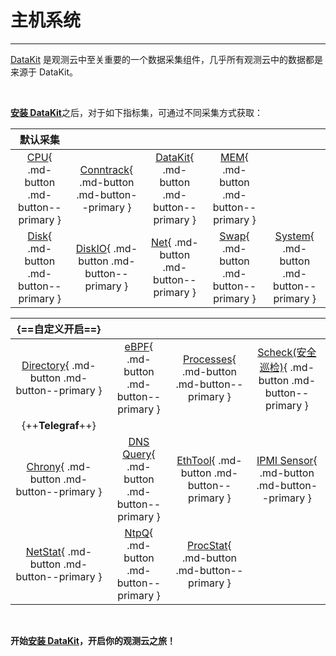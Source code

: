 # 主机系统
---

[DataKit](../../datakit/) 是观测云中至关重要的一个数据采集组件，几乎所有观测云中的数据都是来源于 DataKit。

<br/>


[**安装 DataKit**](../../datakit/datakit-install.md)之后，对于如下指标集，可通过不同采集方式获取：

| 默认采集 |      |   |   |  |
| :----: | :----: | :----: | :----: |:----: |
| [CPU](default/cpu.md){ .md-button .md-button--primary } | [Conntrack](default/conntrack.md){ .md-button .md-button--primary } | [DataKit](default/datakit.md){ .md-button .md-button--primary } | [MEM](default/mem.md){ .md-button .md-button--primary }|
| [Disk](default/disk.md){ .md-button .md-button--primary } | [DiskIO](default/diskio.md){ .md-button .md-button--primary } | [Net](default/net.md){ .md-button .md-button--primary } | [Swap](default/swap.md){ .md-button .md-button--primary } |[System](default/system.md){ .md-button .md-button--primary } |


| {==**自定义开启**==}  |    |      |     |
| :----: | :----: | :----: | :----: |
| [Directory](directory.md){ .md-button .md-button--primary } | [eBPF](ebpf.md){ .md-button .md-button--primary } | [Processes](processes.md){ .md-button .md-button--primary } |[Scheck(安全巡检)](scheck.md){ .md-button .md-button--primary }  |
| {++**Telegraf**++}  |    |      |     |
| [Chrony](chrony.md){ .md-button .md-button--primary } |  [DNS Query](dns-query.md){ .md-button .md-button--primary } | [EthTool](ethtool.md){ .md-button .md-button--primary } |[IPMI Sensor](ipmi-sensor.md){ .md-button .md-button--primary } |
| [NetStat](netstat.md){ .md-button .md-button--primary } |[NtpQ](ntpq.md){ .md-button .md-button--primary } |[ProcStat](procstat.md){ .md-button .md-button--primary }  | | |

<br/>

**开始[安装 DataKit](../../datakit/datakit-install.md)，开启你的观测云之旅！**
